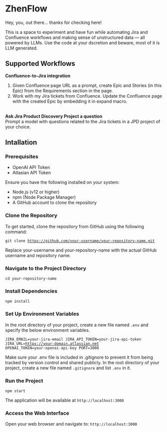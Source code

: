 # ZhenFlow

Hey, you, out there... thanks for checking here!

This is a space to experiment and have fun while automating Jira and Confluence workflows and making sense of unstructured data — all powered by LLMs. Use the code at your dscretion and beware, most of it is LLM generated.

## Supported Workflows

<b>Confluence-to-Jira integration</b><br>
1. Given Confluence page URL as a prompt, create Epic and Stories (in this Epic) from the Requirements section in the page.
2. Work with my Jira tickets from Confluence. Update the Confluence page with the created Epic by embedding it in expand macro.<br><br>

<b>Ask Jira Product Discovery Project a question</b><br>
Prompt a model with questions related to the Jira tickets in a JPD project of your choice.

## Intallation

### Prerequisites

* OpenAI API Token
* Atlasian API Token

Ensure you have the following installed on your system:

* Node.js (v12 or higher)
* npm (Node Package Manager)
* A GitHub account to clone the repository

### Clone the Repository
To get started, clone the repository from GitHub using the following command:

<code>git clone https://github.com/your-username/your-repository-name.git</code>

Replace your-username and your-repository-name with the actual GitHub username and repository name.

### Navigate to the Project Directory

<code>cd your-repository-name</code>

### Install Dependencies

<code>npm install</code>

### Set Up Environment Variables

In the root directory of your project, create a new file named <code>.env</code> and specify the below environment variables. 

<code>JIRA_EMAIL=your-jira-email
 JIRA_API_TOKEN=your-jira-api-token
 JIRA_URL=https://your-domain.atlassian.net
 OPENAI_TOKEN=your-openai-api-key
 PORT=3000
</code>

Make sure your .env file is included in .gitignore to prevent it from being tracked by version control and shared publicly.
In the root directory of your project, create a new file named <code>.gitignore</code> and list <code>.env</code> in it.

### Run the Project

<code>npm start</code>

The application will be available at <code>http://localhost:3000</code>

### Access the Web Interface

Open your web browser and navigate to: <code>http://localhost:3000</code>



